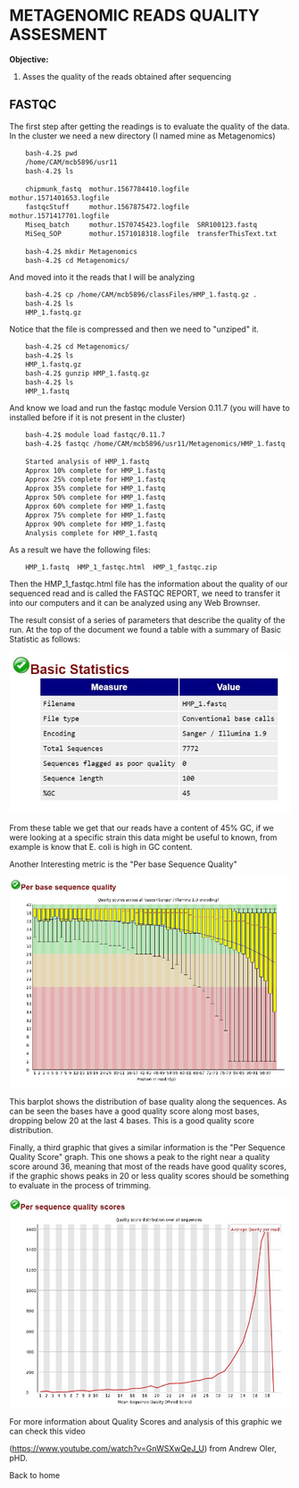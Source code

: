 # METAGENOMIC READS QUALITY ASSESMENT

**Objective:**

1. Asses the quality of the reads obtained after sequencing 

## FASTQC

The first step after getting the readings is to evaluate the quality of the data. 
In the cluster we need a new directory (I named mine as Metagenomics)


        bash-4.2$ pwd
        /home/CAM/mcb5896/usr11
        bash-4.2$ ls
        
        chipmunk_fastq  mothur.1567784410.logfile  mothur.1571401653.logfile
        fastqcStuff     mothur.1567875472.logfile  mothur.1571417701.logfile
        Miseq_batch     mothur.1570745423.logfile  SRR100123.fastq
        MiSeq_SOP       mothur.1571018318.logfile  transferThisText.txt
        
        bash-4.2$ mkdir Metagenomics
        bash-4.2$ cd Metagenomics/

  And moved into it the reads that I will be analyzing
  
       
        bash-4.2$ cp /home/CAM/mcb5896/classFiles/HMP_1.fastq.gz .
        bash-4.2$ ls
        HMP_1.fastq.gz
        
Notice that the file is compressed and then we need to "unziped" it.


        bash-4.2$ cd Metagenomics/
        bash-4.2$ ls
        HMP_1.fastq.gz
        bash-4.2$ gunzip HMP_1.fastq.gz
        bash-4.2$ ls
        HMP_1.fastq

And know we load and run the fastqc module Version 0.11.7 (you will have to installed before if it is not present in the cluster)

        bash-4.2$ module load fastqc/0.11.7
        bash-4.2$ fastqc /home/CAM/mcb5896/usr11/Metagenomics/HMP_1.fastq
      
        Started analysis of HMP_1.fastq
        Approx 10% complete for HMP_1.fastq
        Approx 25% complete for HMP_1.fastq
        Approx 35% complete for HMP_1.fastq
        Approx 50% complete for HMP_1.fastq
        Approx 60% complete for HMP_1.fastq
        Approx 75% complete for HMP_1.fastq
        Approx 90% complete for HMP_1.fastq
        Analysis complete for HMP_1.fastq

As a result we have the following files:

        HMP_1.fastq  HMP_1_fastqc.html  HMP_1_fastqc.zip

Then the HMP_1_fastqc.html file has the information about the quality of our sequenced read and is called the FASTQC REPORT, we need to transfer it into our computers and it can be analyzed using any Web Brownser.

The result consist of a series of parameters that describe the quality of the run.
At the top of the document we found a table with a summary of Basic Statistic as follows:

<p align="center"><img src="/IMAGES/nt2/nt2_1.JPG"></p>

From these table we get that our reads have a content of 45% GC, if we were looking at a specific strain this data might be useful to known, from example is know that E. coli is high in GC content.

Another Interesting metric is the "Per base Sequence Quality"

<p align="center"><img src="/IMAGES/nt2/nt2_2.JPG"></p>

This barplot shows the distribution of base quality along the sequences. As can be seen the bases have a good quality score along most bases, dropping below 20 at the last 4 bases. This is a good quality score distribution.

Finally, a third graphic that gives a similar information is the "Per Sequence Quality Score" graph. This one shows a peak to the right near a quality score around 36, meaning that most of the reads have good quality scores,  if the graphic shows peaks in 20 or less quality scores should be something to evaluate in the process of trimming.

        
<p align="center"><img src="/IMAGES/nt2/nt2_3.JPG"></p>


For more information about Quality Scores and analysis of this graphic  we can check this video

(https://www.youtube.com/watch?v=GnWSXwQeJ_U)  from Andrew Oler, pHD.


Back to home




